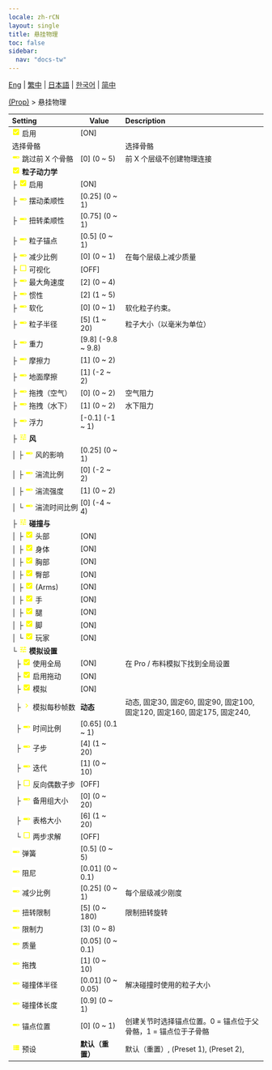 ```yaml
---
locale: zh-rCN
layout: single
title: 悬挂物理
toc: false
sidebar:
  nav: "docs-tw"
---
```

[Eng](/dancexr/menu/2025.4/prop/cloth_physics) | [繁中](/tw/dancexr/menu/2025.4/prop/cloth_physics) | [日本語](/jp/dancexr/menu/2025.4/prop/cloth_physics) | [한국어](/kr/dancexr/menu/2025.4/prop/cloth_physics) | [简中](/zh/dancexr/menu/2025.4/prop/cloth_physics)

[(Prop)](../menu#(Prop)) > 悬挂物理



| Setting | Value | Description |
| :--- | --- | :--- |
|<nobr>![check_on icon](/images/icon/ic_check_on.png) 启用</nobr>| [ON] | 
|<nobr> 选择骨骼</nobr>|| 选择骨骼
|<nobr>![slider icon](/images/icon/ic_slider.png) 跳过前 X 个骨骼</nobr>| [0] (0 ~ 5) | 前 X 个层级不创建物理连接
|<nobr>![check_on icon](/images/icon/ic_check_on.png) <b>粒子动力学</b></nobr>| | 
|<nobr>├&nbsp;![check_on icon](/images/icon/ic_check_on.png) 启用</nobr>| [ON] | 
|<nobr>├&nbsp;![slider icon](/images/icon/ic_slider.png) 摆动柔顺性</nobr>| [0.25] (0 ~ 1) | 
|<nobr>├&nbsp;![slider icon](/images/icon/ic_slider.png) 扭转柔顺性</nobr>| [0.75] (0 ~ 1) | 
|<nobr>├&nbsp;![slider icon](/images/icon/ic_slider.png) 粒子锚点</nobr>| [0.5] (0 ~ 1) | 
|<nobr>├&nbsp;![slider icon](/images/icon/ic_slider.png) 减少比例</nobr>| [0] (0 ~ 1) | 在每个层级上减少质量
|<nobr>├&nbsp;![check_off icon](/images/icon/ic_check_off.png) 可视化</nobr>| [OFF] | 
|<nobr>├&nbsp;![slider icon](/images/icon/ic_slider.png) 最大角速度</nobr>| [2] (0 ~ 4) | 
|<nobr>├&nbsp;![slider icon](/images/icon/ic_slider.png) 惯性</nobr>| [2] (1 ~ 5) | 
|<nobr>├&nbsp;![slider icon](/images/icon/ic_slider.png) 软化</nobr>| [0] (0 ~ 1) | 软化粒子约束。
|<nobr>├&nbsp;![slider icon](/images/icon/ic_slider.png) 粒子半径</nobr>| [5] (1 ~ 20) | 粒子大小（以毫米为单位）
|<nobr>├&nbsp;![slider icon](/images/icon/ic_slider.png) 重力</nobr>| [9.8] (-9.8 ~ 9.8) | 
|<nobr>├&nbsp;![slider icon](/images/icon/ic_slider.png) 摩擦力</nobr>| [1] (0 ~ 2) | 
|<nobr>├&nbsp;![slider icon](/images/icon/ic_slider.png) 地面摩擦</nobr>| [1] (-2 ~ 2) | 
|<nobr>├&nbsp;![slider icon](/images/icon/ic_slider.png) 拖拽（空气）</nobr>| [0] (0 ~ 2) | 空气阻力
|<nobr>├&nbsp;![slider icon](/images/icon/ic_slider.png) 拖拽（水下）</nobr>| [1] (0 ~ 2) | 水下阻力
|<nobr>├&nbsp;![slider icon](/images/icon/ic_slider.png) 浮力</nobr>| [-0.1] (-1 ~ 1) | 
|<nobr>├&nbsp;![tune icon](/images/icon/ic_tune.png) <b>风</b></nobr>| | 
|<nobr>│&nbsp;├&nbsp;![slider icon](/images/icon/ic_slider.png) 风的影响</nobr>| [0.25] (0 ~ 1) | 
|<nobr>│&nbsp;├&nbsp;![slider icon](/images/icon/ic_slider.png) 湍流比例</nobr>| [0] (-2 ~ 2) | 
|<nobr>│&nbsp;├&nbsp;![slider icon](/images/icon/ic_slider.png) 湍流强度</nobr>| [1] (0 ~ 2) | 
|<nobr>│&nbsp;└&nbsp;![slider icon](/images/icon/ic_slider.png) 湍流时间比例</nobr>| [0] (-4 ~ 4) | 
|<nobr>├&nbsp;![tune icon](/images/icon/ic_tune.png) <b>碰撞与</b></nobr>| | 
|<nobr>│&nbsp;├&nbsp;![check_on icon](/images/icon/ic_check_on.png) 头部</nobr>| [ON] | 
|<nobr>│&nbsp;├&nbsp;![check_on icon](/images/icon/ic_check_on.png) 身体</nobr>| [ON] | 
|<nobr>│&nbsp;├&nbsp;![check_on icon](/images/icon/ic_check_on.png) 胸部</nobr>| [ON] | 
|<nobr>│&nbsp;├&nbsp;![check_on icon](/images/icon/ic_check_on.png) 臀部</nobr>| [ON] | 
|<nobr>│&nbsp;├&nbsp;![check_on icon](/images/icon/ic_check_on.png) (Arms)</nobr>| [ON] | 
|<nobr>│&nbsp;├&nbsp;![check_on icon](/images/icon/ic_check_on.png) 手</nobr>| [ON] | 
|<nobr>│&nbsp;├&nbsp;![check_on icon](/images/icon/ic_check_on.png) 腿</nobr>| [ON] | 
|<nobr>│&nbsp;├&nbsp;![check_on icon](/images/icon/ic_check_on.png) 脚</nobr>| [ON] | 
|<nobr>│&nbsp;└&nbsp;![check_on icon](/images/icon/ic_check_on.png) 玩家</nobr>| [ON] | 
|<nobr>└&nbsp;![tune icon](/images/icon/ic_tune.png) <b>模拟设置</b></nobr>| | 
|<nobr>&nbsp;&nbsp;├&nbsp;![check_on icon](/images/icon/ic_check_on.png) 使用全局</nobr>| [ON] | 在 Pro / 布料模拟下找到全局设置
|<nobr>&nbsp;&nbsp;├&nbsp;![check_on icon](/images/icon/ic_check_on.png) 启用拖动</nobr>| [ON] | 
|<nobr>&nbsp;&nbsp;├&nbsp;![check_on icon](/images/icon/ic_check_on.png) 模拟</nobr>| [ON] | 
|<nobr>&nbsp;&nbsp;├&nbsp;![chevron icon](/images/icon/ic_chevron.png) 模拟每秒帧数</nobr>| **动态** | 动态, 固定30, 固定60, 固定90, 固定100, 固定120, 固定160, 固定175, 固定240,  |
|<nobr>&nbsp;&nbsp;├&nbsp;![slider icon](/images/icon/ic_slider.png) 时间比例</nobr>| [0.65] (0.1 ~ 1) | 
|<nobr>&nbsp;&nbsp;├&nbsp;![slider icon](/images/icon/ic_slider.png) 子步</nobr>| [4] (1 ~ 20) | 
|<nobr>&nbsp;&nbsp;├&nbsp;![slider icon](/images/icon/ic_slider.png) 迭代</nobr>| [1] (0 ~ 10) | 
|<nobr>&nbsp;&nbsp;├&nbsp;![check_off icon](/images/icon/ic_check_off.png) 反向偶数子步</nobr>| [OFF] | 
|<nobr>&nbsp;&nbsp;├&nbsp;![slider icon](/images/icon/ic_slider.png) 备用组大小</nobr>| [0] (0 ~ 20) | 
|<nobr>&nbsp;&nbsp;├&nbsp;![slider icon](/images/icon/ic_slider.png) 表格大小</nobr>| [6] (1 ~ 20) | 
|<nobr>&nbsp;&nbsp;└&nbsp;![check_off icon](/images/icon/ic_check_off.png) 两步求解</nobr>| [OFF] | 
|<nobr>![slider icon](/images/icon/ic_slider.png) 弹簧</nobr>| [0.5] (0 ~ 5) | 
|<nobr>![slider icon](/images/icon/ic_slider.png) 阻尼</nobr>| [0.01] (0 ~ 0.1) | 
|<nobr>![slider icon](/images/icon/ic_slider.png) 减少比例</nobr>| [0.25] (0 ~ 1) | 每个层级减少刚度
|<nobr>![slider icon](/images/icon/ic_slider.png) 扭转限制</nobr>| [5] (0 ~ 180) | 限制扭转旋转
|<nobr>![slider icon](/images/icon/ic_slider.png) 限制力</nobr>| [3] (0 ~ 8) | 
|<nobr>![slider icon](/images/icon/ic_slider.png) 质量</nobr>| [0.05] (0 ~ 0.1) | 
|<nobr>![slider icon](/images/icon/ic_slider.png) 拖拽</nobr>| [1] (0 ~ 10) | 
|<nobr>![slider icon](/images/icon/ic_slider.png) 碰撞体半径</nobr>| [0.01] (0 ~ 0.05) | 解决碰撞时使用的粒子大小
|<nobr>![slider icon](/images/icon/ic_slider.png) 碰撞体长度</nobr>| [0.9] (0 ~ 1) | 
|<nobr>![slider icon](/images/icon/ic_slider.png) 锚点位置</nobr>| [0] (0 ~ 1) | 创建关节时选择锚点位置。0 = 锚点位于父骨骼，1 = 锚点位于子骨骼
|<nobr>![list icon](/images/icon/ic_list.png) 预设</nobr>| **默认（重置）** | 默认（重置）, (Preset 1), (Preset 2),  |
